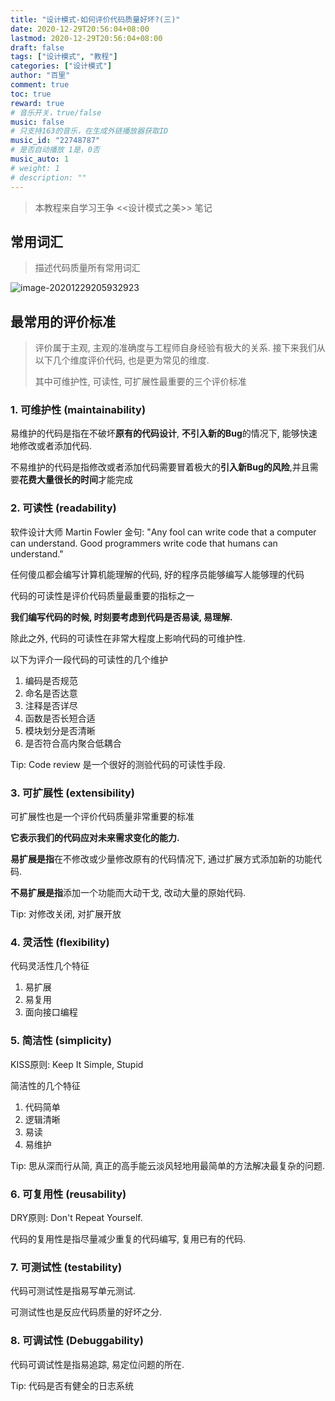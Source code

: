 ```yaml
---
title: "设计模式-如何评价代码质量好坏?(三)"
date: 2020-12-29T20:56:04+08:00
lastmod: 2020-12-29T20:56:04+08:00
draft: false
tags: ["设计模式", "教程"]
categories: ["设计模式"]
author: "百里"
comment: true
toc: true
reward: true
# 音乐开关，true/false
music: false
# 只支持163的音乐，在生成外链播放器获取ID
music_id: "22748787"
# 是否自动播放 1是，0否
music_auto: 1
# weight: 1
# description: ""
---
```


> 本教程来自学习王争 <<设计模式之美>> 笔记 

## 常用词汇

> 描述代码质量所有常用词汇

![image-20201229205932923](http://img.sgfoot.com/b/20201229205934.png?imageslim)



## 最常用的评价标准

> 评价属于主观, 主观的准确度与工程师自身经验有极大的关系. 接下来我们从以下几个维度评价代码, 也是更为常见的维度. 
>
> 其中可维护性, 可读性, 可扩展性最重要的三个评价标准

### 1. 可维护性 (maintainability)

易维护的代码是指在不破坏**原有的代码设计**, **不引入新的Bug**的情况下, 能够快速地修改或者添加代码.

不易维护的代码是指修改或者添加代码需要冒着极大的**引入新Bug的风险**,并且需要**花费大量很长的时间**才能完成

### 2. 可读性 (readability)

软件设计大师 Martin Fowler 金句: "Any fool can write code that a computer can understand. Good programmers write code that humans can understand."

任何傻瓜都会编写计算机能理解的代码, 好的程序员能够编写人能够理的代码

代码的可读性是评价代码质量最重要的指标之一

**我们编写代码的时候, 时刻要考虑到代码是否易读, 易理解.** 

除此之外, 代码的可读性在非常大程度上影响代码的可维护性. 

以下为评介一段代码的可读性的几个维护

1. 编码是否规范
2. 命名是否达意
3. 注释是否详尽
4. 函数是否长短合适
5. 模块划分是否清晰
6. 是否符合高内聚合低耦合

Tip: Code review 是一个很好的测验代码的可读性手段.

### 3. 可扩展性 (extensibility)

可扩展性也是一个评价代码质量非常重要的标准

**它表示我们的代码应对未来需求变化的能力.**

**易扩展是指**在不修改或少量修改原有的代码情况下, 通过扩展方式添加新的功能代码.

**不易扩展是指**添加一个功能而大动干戈, 改动大量的原始代码.

Tip: 对修改关闭, 对扩展开放

### 4. 灵活性 (flexibility)

代码灵活性几个特征

1. 易扩展
2. 易复用
3. 面向接口编程

### 5. 简洁性 (simplicity)

KISS原则: Keep It Simple, Stupid

简洁性的几个特征

1. 代码简单
2. 逻辑清晰
3. 易读
4. 易维护

Tip: 思从深而行从简, 真正的高手能云淡风轻地用最简单的方法解决最复杂的问题.

### 6. 可复用性 (reusability)

DRY原则: Don't Repeat Yourself.

代码的复用性是指尽量减少重复的代码编写, 复用已有的代码.

### 7. 可测试性 (testability)

代码可测试性是指易写单元测试. 

可测试性也是反应代码质量的好坏之分.

### 8. 可调试性 (Debuggability)

代码可调试性是指易追踪, 易定位问题的所在. 

Tip: 代码是否有健全的日志系统

